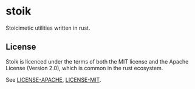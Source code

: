 # stoik

Stoicimetic utilities written in rust.

## License

Stoik is licenced under the terms of both the MIT license and the
Apache License (Version 2.0), which is common in the rust ecosystem.

See [LICENSE-APACHE](LICENSE-APACHE), [LICENSE-MIT](LICENSE-MIT).
